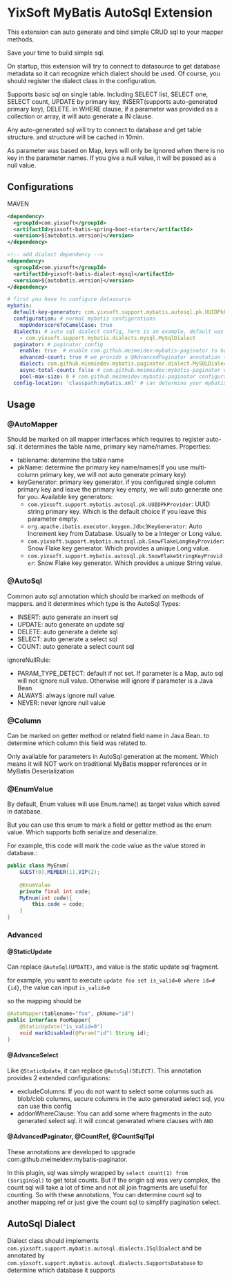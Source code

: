# YixSoft MyBatis AutoSql Extension

This extension can auto generate and bind simple CRUD sql to your mapper methods.

Save your time to build simple sql.

On startup, this extension will try to connect to datasource to get database metadata so it can recognize which dialect should be used.
Of course, you should register the dialect class in the configuration.

Supports basic sql on single table. Including SELECT list, SELECT one, SELECT count, UPDATE by primary key, INSERT(supports auto-generated primary key), DELETE.
in WHERE clause, if a parameter was provided as a collection or array, it will auto generate a IN clause.

Any auto-generated sql will try to connect to database and get table structure. and structure will be cached in 10min.

As parameter was based on Map, keys will only be ignored when there is no key in the parameter names. If you give a null value,
it will be passed as a null value.

## Configurations
MAVEN
```xml
<dependency>
  <groupId>com.yixsoft</groupId>
  <artifactId>yixsoft-batis-spring-boot-starter</artifactId>
  <version>${autobatis.version}</version>
</dependency>
```
```xml
<!-- add dialect dependency -->
<dependency>
  <groupId>com.yixsoft</groupId>
  <artifactId>yixsoft-batis-dialect-mysql</artifactId>
  <version>${autobatis.version}</version>
</dependency>
```

```yaml
# first you have to configure datasource
mybatis:
  default-key-generator: com.yixsoft.support.mybatis.autosql.pk.UUIDPkProvider #default key generator if not determined in mapper
  configuration: # normal mybatis configurations
    mapUnderscoreToCamelCase: true
  dialects: # auto sql dialect config, here is an example, default was empty
    - com.yixsoft.support.mybatis.dialects.mysql.MySqlDialect
  paginator: # paginator config
    enable: true  # enable com.github.meimeidev:mybatis-paginator to help build pagelist
    advanced-count: true # we provide a @AdvancedPaginator annotation to determine the count select in case the detailed select cost too much time. and it requires com.github.meimeidev:mybatis-paginator 
    dialect: com.github.miemiedev.mybatis.paginator.dialect.MySQLDialect # com.github.meimeidev:mybatis-paginator required configuration
    async-total-count: false # com.github.meimeidev:mybatis-paginator configuration
    pool-max-size: 0 # com.github.meimeidev:mybatis-paginator configuration, if it was <=0 will not be applied
  config-location: 'classpath:mybatis.xml' # can determine your mybatis configuration configuration file
```

## Usage

### @AutoMapper
Should be marked on all mapper interfaces which requires to register auto-sql. it determines the table name, primary key name/names.
Properties:
- tablename: determine the table name
- pkName: determine the primary key name/names(if you use multi-column primary key, we will not auto generate primary key)
- keyGenerator: primary key generator. if you configured single column primary key and leave the primary key empty, we will auto generate one for you.
Available key generators:
  - `com.yixsoft.support.mybatis.autosql.pk.UUIDPkProvider`: UUID string primary key. Which is the default choice if you leave this parameter empty. 
  - `org.apache.ibatis.executor.keygen.Jdbc3KeyGenerator`: Auto Increment key from Database. Usually to be a Integer or Long value.
  - `com.yixsoft.support.mybatis.autosql.pk.SnowFlakeLongKeyProvider`: Snow Flake key generator. Which provides a unique Long value.
  - `com.yixsoft.support.mybatis.autosql.pk.SnowFlakeStringKeyProvider`: Snow Flake key generator. Which provides a unique String value.

### @AutoSql
Common auto sql annotation which should be marked on methods of mappers. and it determines which type is the AutoSql
Types:
- INSERT: auto generate an insert sql
- UPDATE: auto generate an update sql
- DELETE: auto generate a delete sql
- SELECT: auto generate a select sql
- COUNT: auto generate a select count sql

ignoreNullRule:
- PARAM_TYPE_DETECT: default if not set. If parameter is a Map, auto sql will not ignore null value. Otherwise will ignore if parameter is a Java Bean
- ALWAYS: always ignore null value.
- NEVER: never ignore null value

### @Column

Can be marked on getter method or related field name in Java Bean. to determine which column this field was related to.

Only available for parameters in AutoSql generation at the moment. Which means it will NOT work on traditional MyBatis mapper references or in MyBatis Deserialization

### @EnumValue

By default, Enum values will use Enum.name() as target value which saved in database. 

But you can use this enum to mark a field or getter method as the enum value. Which supports both serialize and deserialize.

For example, this code will mark the code value as the value stored in database.:

```java
public class MyEnum{
    GUEST(0),MEMBER(1),VIP(2);
    
    @EnumValue
    private final int code;
    MyEnum(int code){
        this.code = code;
    }
}
```

### Advanced

#### @StaticUpdate
Can replace `@AutoSql(UPDATE)`, and value is the static update sql fragment. 

for example, you want to execute `update foo set is_valid=0 where id=#{id}`, the value can input `is_valid=0`

so the mapping should be 
```java
@AutoMapper(tablename="foo", pkName="id")
public interface FooMapper{
    @StaticUpdate("is_valid=0")
    void markDisabled(@Param("id") String id);
}
```

#### @AdvanceSelect
Like `@StaticUpdate`, it can replace `@AutoSql(SELECT)`. This annotation provides 2 extended configurations:
- excludeColumns: If you do not want to select some columns such as blob/clob columns, secure columns in the auto generated select sql, you can use this config
- addonWhereClause: You can add some where fragments in the auto generated select sql. it will concat generated where clauses with `AND`

#### @AdvancedPaginator, @CountRef, @CountSqlTpl
These annotations are developed to upgrade com.github.meimeidev:mybatis-paginator. 

In this plugin, sql was simply wrapped by `select count(1) from ($originSql)` to get total counts. But if the origin sql
was very complex, the count sql will take a lot of time and not all join fragments are useful for counting. So with these annotations,
You can determine count sql to another mapping ref or just give the count sql to simplify pagination select.

## AutoSql Dialect
Dialect class should implements `com.yixsoft.support.mybatis.autosql.dialects.ISqlDialect`
and be annotated by `com.yixsoft.support.mybatis.autosql.dialects.SupportsDatabase` to determine which database it supports
